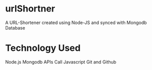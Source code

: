 # urlShortner
A URL-Shortener created using Node-JS and synced with Mongodb Database

# Technology Used
Node.js
Mongodb
APIs Call
Javascript
Git and Github

